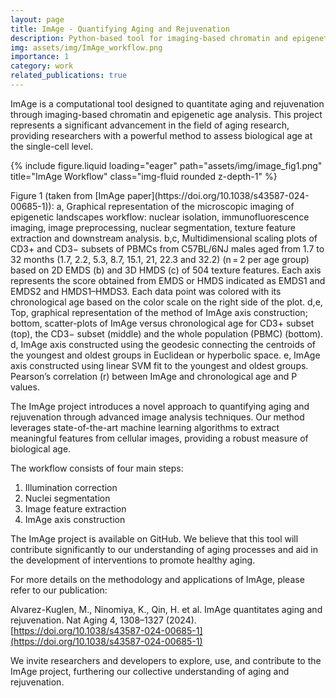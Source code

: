```yaml
---
layout: page
title: ImAge - Quantifying Aging and Rejuvenation
description: Python-based tool for imaging-based chromatin and epigenetic age analysis
img: assets/img/ImAge_workflow.png
importance: 1
category: work
related_publications: true
---
```


ImAge is a computational tool designed to quantitate aging and rejuvenation through imaging-based chromatin and epigenetic age analysis. This project represents a significant advancement in the field of aging research, providing researchers with a powerful method to assess biological age at the single-cell level.

{% include figure.liquid loading="eager" path="assets/img/image_fig1.png" title="ImAge Workflow" class="img-fluid rounded z-depth-1" %}

<div class="caption">
    Figure 1 (taken from [ImAge paper](https://doi.org/10.1038/s43587-024-00685-1)): a, Graphical representation of the microscopic imaging of epigenetic landscapes workflow: nuclear isolation, immunofluorescence imaging, image preprocessing, nuclear segmentation, texture feature extraction and downstream analysis. b,c, Multidimensional scaling plots of CD3+ and CD3− subsets of PBMCs from C57BL/6NJ males aged from 1.7 to 32 months (1.7, 2.2, 5.3, 8.7, 15.1, 21, 22.3 and 32.2) (n = 2 per age group) based on 2D EMDS (b) and 3D HMDS (c) of 504 texture features. Each axis represents the score obtained from EMDS or HMDS indicated as EMDS1 and EMDS2 and HMDS1–HMDS3. Each data point was colored with its chronological age based on the color scale on the right side of the plot. d,e, Top, graphical representation of the method of ImAge axis construction; bottom, scatter-plots of ImAge versus chronological age for CD3+ subset (top), the CD3− subset (middle) and the whole population (PBMC) (bottom). d, ImAge axis constructed using the geodesic connecting the centroids of the youngest and oldest groups in Euclidean or hyperbolic space. e, ImAge axis constructed using linear SVM fit to the youngest and oldest groups. Pearson’s correlation (r) between ImAge and chronological age and P values.
</div>

The ImAge project introduces a novel approach to quantifying aging and rejuvenation through advanced image analysis techniques. Our method leverages state-of-the-art machine learning algorithms to extract meaningful features from cellular images, providing a robust measure of biological age.

The workflow consists of four main steps:

1. Illumination correction
2. Nuclei segmentation
3. Image feature extraction
4. ImAge axis construction

The ImAge project is available on GitHub. We believe that this tool will contribute significantly to our understanding of aging processes and aid in the development of interventions to promote healthy aging.

For more details on the methodology and applications of ImAge, please refer to our publication:

Alvarez-Kuglen, M., Ninomiya, K., Qin, H. et al. ImAge quantitates aging and rejuvenation. Nat Aging 4, 1308–1327 (2024). [https://doi.org/10.1038/s43587-024-00685-1](https://doi.org/10.1038/s43587-024-00685-1)

We invite researchers and developers to explore, use, and contribute to the ImAge project, furthering our collective understanding of aging and rejuvenation.
